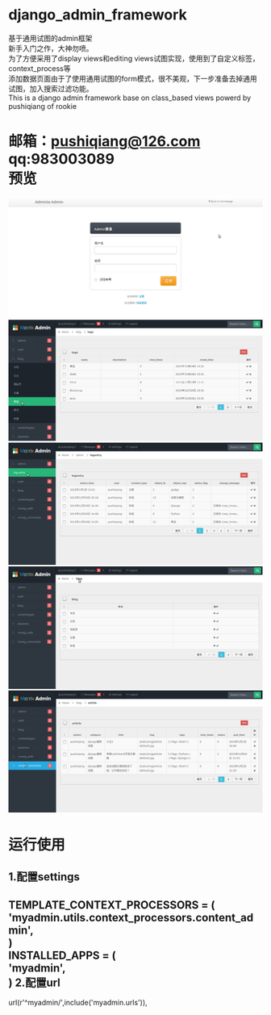 # django_admin_framework
基于通用试图的admin框架<br>
新手入门之作，大神勿喷。<br>
为了方便采用了display views和editing views试图实现，使用到了自定义标签，context_process等<br>
添加数据页面由于了使用通用试图的form模式，很不美观，下一步准备去掉通用试图，加入搜索过滤功能。<br>
This is a django admin framework base on class_based views powerd by pushiqiang of rookie

邮箱：pushiqiang@126.com<br>
qq:983003089<br>
预览
=====
![github1](demo_img/g1.jpg)
![github2](demo_img/g2.jpg)
![github3](demo_img/g3.jpg)
![github4](demo_img/g4.jpg)
![github5](demo_img/g5.jpg)

运行使用
=====
1.配置settings
---
TEMPLATE_CONTEXT_PROCESSORS = (<br>
          'myadmin.utils.context_processors.content_admin',<br>
)<br>
INSTALLED_APPS = (<br>
          'myadmin',<br>
)
2.配置url
---
url(r'^myadmin/',include('myadmin.urls')),
